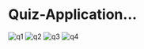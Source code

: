 # Quiz-Application... 
![q1](https://github.com/Dhanshri-Gatthawar/Quiz-Application/assets/97933906/551b9d2f-31b6-430e-af73-17ad4ac2b24c)
![q2](https://github.com/Dhanshri-Gatthawar/Quiz-Application/assets/97933906/32d4945d-0e30-4e18-ac84-ac248f091413)
![q3](https://github.com/Dhanshri-Gatthawar/Quiz-Application/assets/97933906/f34a6b73-9bb2-4041-8b8d-cd611414f8b5)
![q4](https://github.com/Dhanshri-Gatthawar/Quiz-Application/assets/97933906/b29863cc-7110-4542-b77a-c77a8f524d4d)
